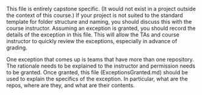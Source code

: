 This file is entirely capstone specific.  (It would not exist in a project
outside the context of this course.)  If your project is not suited to the
standard template for folder structure and naming, you should discuss this with
the course instructor.  Assuming an exception is granted, you should record the
details of the exception in this file.  This will allow the TAs and course
instructor to quickly review the exceptions, especially in advance of grading.

One exception that comes up is teams that have more than one repository.  The
rationale needs to be explained to the instructor and permission needs to be
granted.  Once granted, this file (ExceptionsGranted.md) should be used to
explain the specifics of the exception.  In particular, what are the repos,
where are they, and what are their contents.